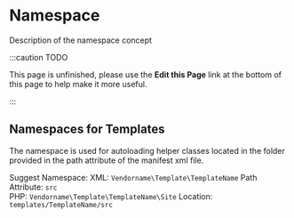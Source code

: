Namespace
=========
Description of the namespace concept

:::caution TODO

This page is unfinished, please use the **Edit this Page** link at the bottom of this page to help make it more useful.

:::

Namespaces for Templates
------------------------

The namespace is used for autoloading helper classes located in the folder provided
in the path attribute of the manifest xml file.

Suggest Namespace:
XML: `Vendorname\Template\TemplateName` Path Attribute: `src`   
PHP: `Vendorname\Template\TemplateName\Site` Location: `templates/TemplateName/src` 
